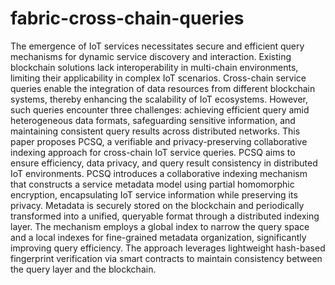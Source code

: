# fabric-cross-chain-queries
 The emergence of IoT services necessitates secure and efficient query mechanisms for dynamic service discovery and interaction. Existing blockchain solutions lack interoperability in multi-chain environments, limiting their applicability in complex IoT scenarios. Cross-chain service queries enable the integration of data resources from different blockchain systems, thereby enhancing the scalability of IoT ecosystems. However, such queries encounter three challenges: achieving efficient query amid heterogeneous data formats, safeguarding sensitive information, and maintaining consistent query results across distributed networks. This paper proposes PCSQ, a verifiable and privacy-preserving collaborative indexing approach for cross-chain IoT service queries. PCSQ aims to ensure efficiency, data privacy, and query result consistency in distributed IoT environments.  PCSQ introduces a collaborative indexing mechanism that constructs a service metadata model using partial homomorphic encryption, encapsulating IoT service information while preserving its privacy. Metadata is securely stored on the blockchain and periodically transformed into a unified, queryable format through a distributed indexing layer. The mechanism employs a global index to narrow the query space and a local indexes for fine-grained metadata organization, significantly improving query efficiency. The approach leverages lightweight hash-based fingerprint verification via smart contracts to maintain consistency between the query layer and the blockchain.
